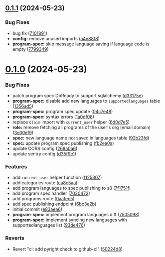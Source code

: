 ## [0.1.1](https://github.com/LiteracyBridge/amplio-suite-api/compare/v0.1.0...v0.1.1) (2024-05-23)


### Bug Fixes

* bug fix ([7101891](https://github.com/LiteracyBridge/amplio-suite-api/commit/7101891eb4d036d08c8ef2538331d251c5854967))
* **config:** remove unused imports ([a4e88f8](https://github.com/LiteracyBridge/amplio-suite-api/commit/a4e88f85ef7ca07731733585048a71571b71ae9d))
* **program-spec:** skip message language saving if language code is empty ([7799349](https://github.com/LiteracyBridge/amplio-suite-api/commit/77993491d3ae2cab4639987ad7b06ae5b4b8ed2f))



# [0.1.0](https://github.com/LiteracyBridge/amplio-suite-api/compare/e83aea650c67b82f930395adea2bad10efb740ca...v0.1.0) (2024-05-23)


### Bug Fixes

* patch program spec DbReady to support sqlalchemy ([d33175e](https://github.com/LiteracyBridge/amplio-suite-api/commit/d33175e8d16d3a3aff79daf9c13a04e1b31f0076))
* **program-spec:** disable add new languages to `supportedlanguages` table ([1356ad5](https://github.com/LiteracyBridge/amplio-suite-api/commit/1356ad5b29d4ba371f841ffb5beecd1a3fef8d68))
* **program-spec:** program spec update ([04c7e48](https://github.com/LiteracyBridge/amplio-suite-api/commit/04c7e48286fc69f66a93cb92d87bf713db9ea8b6))
* **program-spec:** syntax errors ([1a0df08](https://github.com/LiteracyBridge/amplio-suite-api/commit/1a0df08c32a86d5288ac8361567d5a365c35a44e))
* replace `Claim` import with `current_user` helper ([6d0d7e5](https://github.com/LiteracyBridge/amplio-suite-api/commit/6d0d7e5923dd774406f400c2c428d25988e7157d))
* **role:** remove fetching all programs of the user's org (email domain) ([3c00ef9](https://github.com/LiteracyBridge/amplio-suite-api/commit/3c00ef9eec780e415d6a80717de43c0ad98fec96))
* **spec:** new language name not saved in languages table ([92b23fd](https://github.com/LiteracyBridge/amplio-suite-api/commit/92b23fde28fb397ca36d90bf1bcfe2ab494b0bfa))
* **spec:** update program spec publishing ([fb2ea0a](https://github.com/LiteracyBridge/amplio-suite-api/commit/fb2ea0afc94f49cdd2edbb4ddbdc70517427df21))
* update CORS config ([268a0a6](https://github.com/LiteracyBridge/amplio-suite-api/commit/268a0a6dfd5e44dbb64d2ac77027705d094159ff))
* update sentry config ([d35f9e1](https://github.com/LiteracyBridge/amplio-suite-api/commit/d35f9e1bd75eb6347b23dfbd89d811c4cc0d8f4d))


### Features

* add `current_user` helper function ([f125307](https://github.com/LiteracyBridge/amplio-suite-api/commit/f12530722b37cd1b0668c4ec4d90c876f74905ef))
* add categories route ([ca8c5aa](https://github.com/LiteracyBridge/amplio-suite-api/commit/ca8c5aaa7ff6d7d9c8604e373830a397f2c179d7))
* add program languages to spec publishing to s3 ([7f1751f](https://github.com/LiteracyBridge/amplio-suite-api/commit/7f1751f04fd62855a9650073779fad2d2d76a325))
* add program spec handler ([7030472](https://github.com/LiteracyBridge/amplio-suite-api/commit/703047284b93e3a6702b9d6923781527794574de))
* add programs route ([0aafec5](https://github.com/LiteracyBridge/amplio-suite-api/commit/0aafec5f075cc94b6136a4ce9d6864f84f1419a6))
* add spec publishing endpoint ([6bc3e2b](https://github.com/LiteracyBridge/amplio-suite-api/commit/6bc3e2b0d8fe87bbc4da582451c7dabd88acd80a))
* initial commit ([e83aea6](https://github.com/LiteracyBridge/amplio-suite-api/commit/e83aea650c67b82f930395adea2bad10efb740ca))
* **program-spec:** implement program languages diff ([7505098](https://github.com/LiteracyBridge/amplio-suite-api/commit/750509858c5a3e10076d9bba8f3e2abb0fcf52e5))
* **program-spec:** implement syncing new languages with supportedlanguages list ([93de476](https://github.com/LiteracyBridge/amplio-suite-api/commit/93de4761f7db74efcdeb7e1179f7babc56d25fe6))


### Reverts

* Revert "ci: add pyright check to github-ci" ([50224d8](https://github.com/LiteracyBridge/amplio-suite-api/commit/50224d85c2698a6302587d39607359e3a7af0be4))



